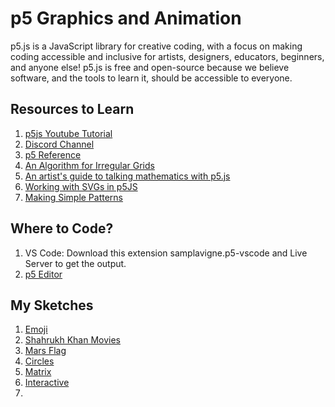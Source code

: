 # p5 Graphics and Animation

p5.js is a JavaScript library for creative coding, with a focus on making coding accessible and inclusive for artists, designers, educators, beginners, and anyone else! p5.js is free and open-source because we believe software, and the tools to learn it, should be accessible to everyone.



## Resources to Learn

1. [p5js Youtube Tutorial](https://www.youtube.com/watch?v=HerCR8bw_GE&list=PLRqwX-V7Uu6Zy51Q-x9tMWIv9cueOFTFA&index=1)
2. [Discord Channel](https://discord.gg/h9gztZfEKc)
3. [p5 Reference](https://p5js.org/reference/)
4. [An Algorithm for Irregular Grids](https://gorillasun.de/blog/an-algorithm-for-irregular-grids)
5. [An artist's guide to talking mathematics with p5.js](https://synchrony.cc/)
6. [Working with SVGs in p5JS](https://gorillasun.de/blog/working-with-svgs-in-p5js)
7. [Making Simple Patterns](https://www.youtube.com/watch?v=ig0q6vfpD38)



## Where to Code?
1. VS Code: Download this extension samplavigne.p5-vscode and Live Server to get the output.
2. [p5 Editor](https://editor.p5js.org/)



## My Sketches
1. [Emoji](https://editor.p5js.org/probablyvivek/full/mtad3eaFS)
2. [Shahrukh Khan Movies](https://editor.p5js.org/probablyvivek/full/3TcUmbDK8)
3. [Mars Flag](https://editor.p5js.org/probablyvivek/full/3tsSSTj5E)
4. [Circles](https://editor.p5js.org/probablyvivek/full/Ngfc-9ETA)
5. [Matrix](https://editor.p5js.org/probablyvivek/full/_ur7vbrGO)
6. [Interactive](https://editor.p5js.org/probablyvivek/full/b53tRgFiN)
7. 
   


